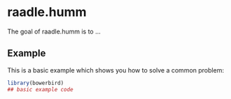 
<!-- README.md is generated from README.Rmd. Please edit that file -->

# raadle.humm

<!-- badges: start -->
<!-- badges: end -->

The goal of raadle.humm is to …

## Example

This is a basic example which shows you how to solve a common problem:

``` r
library(bowerbird)
## basic example code
```
